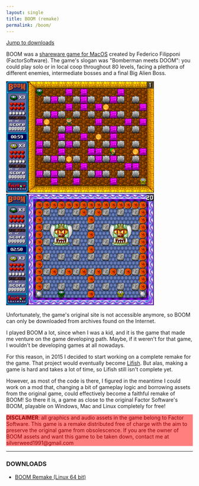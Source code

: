 ```yaml
---
layout: single
title: BOOM (remake) 
permalink: /boom/
---
```

<style>
img.preview {
	height: 300px;
}
p.discl {
	background-color: #ff7f7f;
	color: #910000;
}
</style>

<a href='#downloads'>Jump to downloads</a>

BOOM was a [shareware game for MacOS](https://www.macintoshrepository.org/3582-boom) created by Federico Filipponi (FactorSoftware). The game's slogan was "Bomberman meets DOOM": you could play solo or in local coop throughout 80 levels, facing a plethora of different enemies, intermediate bosses and a final Big Alien Boss.

<img class='preview' src="/assets/img/boom_screen1.png"/>
<img class='preview' src="/assets/img/boom_screen2.png"/>

Unfortunately, the game's original site is not accessible anymore, so BOOM can only be downloaded from archives found on the Internet.

I played BOOM a lot, since when I was a kid, and it is the game that made me venture on the game developing path. Maybe, if it weren't for that game, I wouldn't be developing games at all nowadays. 

For this reason, in 2015 I decided to start working on a complete remake for the game. That project would eventually become [Lifish](/lifish/). But alas, making a game is hard and takes a lot of time, so Lifish still isn't complete yet. 

However, as most of the code is there, I figured in the meantime I could work on a mod that, changing a bit of gameplay logic and borrowing assets from the original game, could effectively become a faithful remake of BOOM! So there it is, a game as close to the original Factor Software's BOOM, playable on Windows, Mac and Linux completely for free!

<p class='discl'><b>DISCLAIMER</b>: all graphics and audio assets in the game belong to Factor Software. This game is a remake distributed free of charge with the aim to preserve the original game from obsolescence. If you are the owner of BOOM assets and want this game to be taken down, contact me at silverweed1991@gmail.com</p>

<hr>

<h3 id='downloads'>DOWNLOADS</h3>

<ul>
  <li><a href='/assets/games/lifish_BOOM_1.2_linux_x64.tar.xz'>BOOM Remake (Linux 64 bit)</a></li>
</ul>
